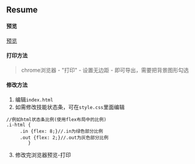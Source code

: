 
## Resume
#### 预览

[预览](https://iiChitty.github.io/Resume/index.html)


#### 打印方法

> chrome浏览器 - "打印" - 设置无边距 - 即可导出，需要把背景图形勾选


#### 修改方法
1. 编辑`index.html`
2. 如需修改技能状态条，可在`style.css`里面编辑
```
//例如html状态条比例(使用flex布局中的比例)
.i-html {
     .in {flex: 8;}//.in为绿色部分比例
     .out {flex: 2;}//.out为灰色部分比例
        }
```
3. 修改完浏览器预览-打印

